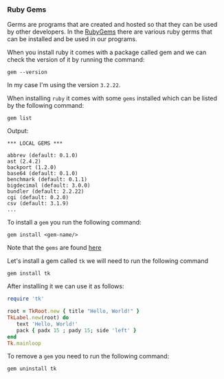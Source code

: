 ### Ruby Gems

Germs are programs that are created and hosted so that they can be used by other developers. In the [RubyGems](https://rubygems.org/) there are various ruby germs that can be installed and be used in our programs.

When you install ruby it comes with a package called gem and we can check the version of it by running the command:

```shell
gem --version
```

In my case I'm using the version `3.2.22`.

When installing `ruby` it comes with some `gems` installed which can be listed by the following command:

```shell
gem list
```

Output:

```shell
*** LOCAL GEMS ***

abbrev (default: 0.1.0)
ast (2.4.2)
backport (1.2.0)
base64 (default: 0.1.0)
benchmark (default: 0.1.1)
bigdecimal (default: 3.0.0)
bundler (default: 2.2.22)
cgi (default: 0.2.0)
csv (default: 3.1.9)
...
```

To install a `gem` you run the following command:

```shell
gem install <gem-name/>
```

Note that the `gems` are found [here](https://rubygems.org/)

Let's install a gem called `tk` we will need to run the following command

```shell
gem install tk
```

After installing it we can use it as follows:

```rb
require 'tk'

root = TkRoot.new { title "Hello, World!" }
TkLabel.new(root) do
   text 'Hello, World!'
   pack { padx 15 ; pady 15; side 'left' }
end
Tk.mainloop
```

To remove a `gem` you need to run the following command:

```shell
gem uninstall tk
```
